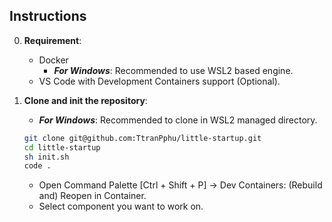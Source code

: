 ## Instructions

0.  **Requirement**:

    - Docker
      - **_For Windows_**: Recommended to use WSL2 based engine.
    - VS Code with Development Containers support (Optional).

1.  **Clone and init the repository**:
    - **_For Windows_**: Recommended to clone in WSL2 managed directory.
    ```sh
    git clone git@github.com:TtranPphu/little-startup.git
    cd little-startup
    sh init.sh
    code .
    ```
    - Open Command Palette [Ctrl + Shift + P] -> Dev Containers: (Rebuild and) Reopen in Container.
    - Select component you want to work on.
